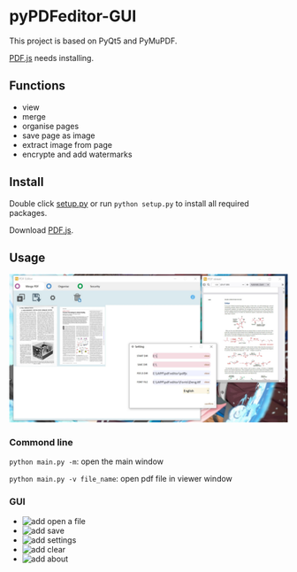 # pyPDFeditor-GUI
This project is based on PyQt5 and PyMuPDF.

[PDF.js](https://mozilla.github.io/pdf.js/) needs installing.

## Functions
* view
* merge
* organise pages
* save page as image
* extract image from page
* encrypte and add watermarks

## Install
Double click [setup.py](https://github.com/Augus1999/pyPDFeditor-GUI/blob/main/setup.py) or run ```python setup.py``` to install all required packages.

Download [PDF.js](https://mozilla.github.io/pdf.js/).

## Usage
<img src="https://github.com/Augus1999/pyPDFeditor-GUI/blob/main/ico/workspace.jpg" width="600" alt="add"/>

### Commond line
```python main.py -m```: open the main window

```python main.py -v file_name```: open pdf file in viewer window
### GUI
* <img src="https://github.com/Augus1999/pyPDFeditor-GUI/blob/main/ico/new.png" width="30" alt="add"/> open a file
* <img src="https://github.com/Augus1999/pyPDFeditor-GUI/blob/main/ico/disk.png" width="30" alt="add"/> save
* <img src="https://github.com/Augus1999/pyPDFeditor-GUI/blob/main/ico/settings.png" width="30" alt="add"/> settings
* <img src="https://github.com/Augus1999/pyPDFeditor-GUI/blob/main/ico/clean.png" width="30" alt="add"/> clear
* <img src="https://github.com/Augus1999/pyPDFeditor-GUI/blob/main/ico/about.png" width="20" alt="add"/> about
